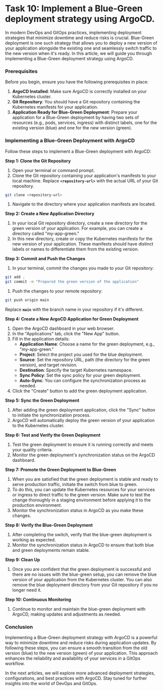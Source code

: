 # Task 10: Implement a Blue-Green deployment strategy using ArgoCD.

In modern DevOps and GitOps practices, implementing deployment strategies that minimize downtime and reduce risks is crucial. Blue-Green deployment is one such strategy that allows you to deploy a new version of your application alongside the existing one and seamlessly switch traffic to the new version when it's ready. In this article, we will guide you through implementing a Blue-Green deployment strategy using ArgoCD.

### **Prerequisites**

Before you begin, ensure you have the following prerequisites in place:

1. **ArgoCD Installed**: Make sure ArgoCD is correctly installed on your Kubernetes cluster.
2. **Git Repository**: You should have a Git repository containing the Kubernetes manifests for your application.
3. **Application Ready for Blue-Green Deployment**: Prepare your application for a Blue-Green deployment by having two sets of resources (e.g., pods, services, ingress) with distinct labels, one for the existing version (blue) and one for the new version (green).

### **Implementing a Blue-Green Deployment with ArgoCD**

Follow these steps to implement a Blue-Green deployment with ArgoCD:

**Step 1: Clone the Git Repository**

1. Open your terminal or command prompt.
2. Clone the Git repository containing your application's manifests to your local machine. Replace **`<repository-url>`** with the actual URL of your Git repository.

```bash
git clone <repository-url>
```

1. Navigate to the directory where your application manifests are located.

**Step 2: Create a New Application Directory**

1. In your local Git repository directory, create a new directory for the green version of your application. For example, you can create a directory called "my-app-green."
2. In this new directory, create or copy the Kubernetes manifests for the new version of your application. These manifests should have distinct labels or names to differentiate them from the existing version.

**Step 3: Commit and Push the Changes**

1. In your terminal, commit the changes you made to your Git repository:

```bash
git add .
git commit -m "Prepared the green version of the application"
```

1. Push the changes to your remote repository:

```bash
git push origin main
```

Replace **`main`** with the branch name in your repository if it's different.

**Step 4: Create a New ArgoCD Application for Green Deployment**

1. Open the ArgoCD dashboard in your web browser.
2. In the "Applications" tab, click the "New App" button.
3. Fill in the application details:
    - **Application Name**: Choose a name for the green deployment, e.g., "my-app-green."
    - **Project**: Select the project you used for the blue deployment.
    - **Source**: Set the repository URL, path (the directory for the green version), and target revision.
    - **Destination**: Specify the target Kubernetes namespace.
    - **Sync Policy**: Set the sync policy for your green deployment.
    - **Auto-Sync**: You can configure the synchronization process as needed.
4. Click the "Create" button to add the green deployment application.

**Step 5: Sync the Green Deployment**

1. After adding the green deployment application, click the "Sync" button to initiate the synchronization process.
2. ArgoCD will automatically deploy the green version of your application to the Kubernetes cluster.

**Step 6: Test and Verify the Green Deployment**

1. Test the green deployment to ensure it is running correctly and meets your quality criteria.
2. Monitor the green deployment's synchronization status on the ArgoCD dashboard.

**Step 7: Promote the Green Deployment to Blue-Green**

1. When you are satisfied that the green deployment is stable and ready to serve production traffic, initiate the switch from blue to green.
2. To do this, you can update the Kubernetes resources for your services or ingress to direct traffic to the green version. Make sure to test the change thoroughly in a staging environment before applying it to the production environment.
3. Monitor the synchronization status in ArgoCD as you make these changes.

**Step 8: Verify the Blue-Green Deployment**

1. After completing the switch, verify that the blue-green deployment is working as expected.
2. Monitor the synchronization status in ArgoCD to ensure that both blue and green deployments remain stable.

**Step 9: Clean Up**

1. Once you are confident that the green deployment is successful and there are no issues with the blue-green setup, you can remove the blue version of your application from the Kubernetes cluster. You can also remove the blue deployment directory from your Git repository if you no longer need it.

**Step 10: Continuous Monitoring**

1. Continue to monitor and maintain the blue-green deployment with ArgoCD, making updates and adjustments as needed.

### **Conclusion**

Implementing a Blue-Green deployment strategy with ArgoCD is a powerful way to minimize downtime and reduce risks during application updates. By following these steps, you can ensure a smooth transition from the old version (blue) to the new version (green) of your application. This approach enhances the reliability and availability of your services in a GitOps workflow.

In the next articles, we will explore more advanced deployment strategies, configurations, and best practices with ArgoCD. Stay tuned for further insights into the world of DevOps and GitOps.